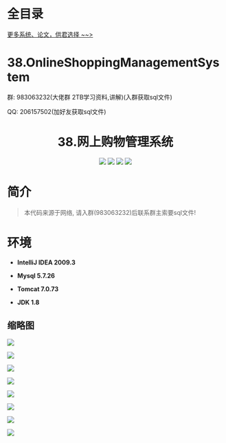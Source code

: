 # 全目录

[更多系统、论文，供君选择 ~~>](https://www.bitwise.net.cn)
# 38.OnlineShoppingManagementSystem

<p>群: 983063232(大佬群 2TB学习资料,讲解)(入群获取sql文件)</p>
<p>QQ: 206157502(加好友获取sql文件)</p>

<p><h1 align="center">38.网上购物管理系统</h1></p>

<p align="center">
	<img src="https://img.shields.io/badge/jdk-1.8-orange.svg"/>
    <img src="https://img.shields.io/badge/servlet-5.x-lightgrey.svg"/>
    <img src="https://img.shields.io/badge/jsp-3.x-blue.svg"/>
    <img src="https://img.shields.io/badge/jdbc-3.x-blue.svg"/>
</p>

# 简介

> 本代码来源于网络, 请入群(983063232)后联系群主索要sql文件!
>





# 环境

- <b>IntelliJ IDEA 2009.3</b>

- <b>Mysql 5.7.26</b>

- <b>Tomcat 7.0.73</b>

- <b>JDK 1.8</b>


## 缩略图

![](https://bitwise.oss-cn-heyuan.aliyuncs.com/2024/9/10/be08fb1e-4101-489d-846a-0954caa58d18.png)

![](https://bitwise.oss-cn-heyuan.aliyuncs.com/2024/9/10/53043f88-8370-4c61-b991-fdbca8b0367f.png)

![](https://bitwise.oss-cn-heyuan.aliyuncs.com/2024/9/10/9453197b-8ff2-4fa8-81d8-4f8b8b92d05b.png)

![](https://bitwise.oss-cn-heyuan.aliyuncs.com/2024/9/10/61faf9de-82eb-4662-8e68-ae41c774c9cb.png)

![](https://bitwise.oss-cn-heyuan.aliyuncs.com/2024/9/10/10be7acb-47a0-4661-b611-16903225395b.png)

![](https://bitwise.oss-cn-heyuan.aliyuncs.com/2024/9/10/b3962d4d-9bd9-444b-86b1-91e05736ed44.png)

![](https://bitwise.oss-cn-heyuan.aliyuncs.com/2024/9/10/cb61d11a-8084-4376-b7f0-5651dffd3580.png)

![](https://bitwise.oss-cn-heyuan.aliyuncs.com/2024/9/10/fa2db64d-4259-4738-8858-b1dc0e114f8b.png)

